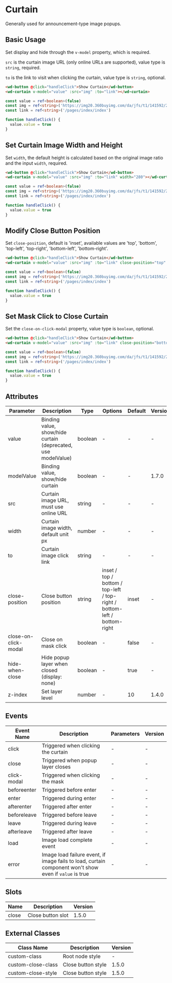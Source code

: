# Curtain

Generally used for announcement-type image popups.

## Basic Usage

Set display and hide through the `v-model` property, which is required.

`src` is the curtain image URL (only online URLs are supported), value type is `string`, required.

`to` is the link to visit when clicking the curtain, value type is `string`, optional.

```html
<wd-button @click="handleClick">Show Curtain</wd-button>
<wd-curtain v-model="value" :src="img" :to="link"></wd-curtain>
```

```typescript
const value = ref<boolean>(false)
const img = ref<string>('https://img20.360buyimg.com/da/jfs/t1/141592/25/8861/261559/5f68d8c1E33ed78ab/698ad655bfcfbaed.png')
const link = ref<string>('/pages/index/index')

function handleClick() {
  value.value = true
}
```

## Set Curtain Image Width and Height

Set `width`, the default height is calculated based on the original image ratio and the input `width`, required.

```html
<wd-button @click="handleClick">Show Curtain</wd-button>
<wd-curtain v-model="value" :src="img" :to="link" width="280"></wd-curtain>
```

```typescript
const value = ref<boolean>(false)
const img = ref<string>('https://img20.360buyimg.com/da/jfs/t1/141592/25/8861/261559/5f68d8c1E33ed78ab/698ad655bfcfbaed.png')
const link = ref<string>('/pages/index/index')

function handleClick() {
  value.value = true
}
```

## Modify Close Button Position

Set `close-position`, default is 'inset', available values are 'top', 'bottom', 'top-left', 'top-right', 'bottom-left', 'bottom-right'.

```html
<wd-button @click="handleClick">Show Curtain</wd-button>
<wd-curtain v-model="value" :src="img" :to="link" close-position="top" width="280"></wd-curtain>
```

```typescript
const value = ref<boolean>(false)
const img = ref<string>('https://img20.360buyimg.com/da/jfs/t1/141592/25/8861/261559/5f68d8c1E33ed78ab/698ad655bfcfbaed.png')
const link = ref<string>('/pages/index/index')

function handleClick() {
  value.value = true
}
```

## Set Mask Click to Close Curtain

Set the `close-on-click-modal` property, value type is `boolean`, optional.

```html
<wd-button @click="handleClick">Show Curtain</wd-button>
<wd-curtain v-model="value" :src="img" :to="link" close-position="bottom-right" width="280" close-on-click-modal></wd-curtain>
```

```typescript
const value = ref<boolean>(false)
const img = ref<string>('https://img20.360buyimg.com/da/jfs/t1/141592/25/8861/261559/5f68d8c1E33ed78ab/698ad655bfcfbaed.png')
const link = ref<string>('/pages/index/index')

function handleClick() {
  value.value = true
}
```

## Attributes

| Parameter           | Description                                                  | Type    | Options                                                                   | Default | Version |
|---------------------|--------------------------------------------------------------|---------|---------------------------------------------------------------------------|---------|----------|
| value               | Binding value, show/hide curtain (deprecated, use modelValue)| boolean | -                                                                         | -       | -        |
| modelValue          | Binding value, show/hide curtain                             | boolean | -                                                                         | -       | 1.7.0    |
| src                 | Curtain image URL, must use online URL                       | string  | -                                                                         | -       | -        |
| width               | Curtain image width, default unit px                         | number  | -                                                                         | -       | -        |
| to                  | Curtain image click link                                     | string  | -                                                                         | -       | -        |
| close-position      | Close button position                                        | string  | inset / top / bottom / top-left / top-right / bottom-left / bottom-right | inset   | -        |
| close-on-click-modal| Close on mask click                                         | boolean | -                                                                         | false   | -        |
| hide-when-close     | Hide popup layer when closed (display: none)                 | boolean | -                                                                         | true    | -        |
| z-index             | Set layer level                                              | number  | -                                                                         | 10      | 1.4.0    |

## Events

| Event Name   | Description                                                                                | Parameters | Version |
|--------------|--------------------------------------------------------------------------------------------|------------|----------|
| click        | Triggered when clicking the curtain                                                        | -          | -        |
| close        | Triggered when popup layer closes                                                          | -          | -        |
| click-modal  | Triggered when clicking the mask                                                           | -          | -        |
| beforeenter  | Triggered before enter                                                                     | -          | -        |
| enter        | Triggered during enter                                                                     | -          | -        |
| afterenter   | Triggered after enter                                                                      | -          | -        |
| beforeleave  | Triggered before leave                                                                     | -          | -        |
| leave        | Triggered during leave                                                                     | -          | -        |
| afterleave   | Triggered after leave                                                                      | -          | -        |
| load         | Image load complete event                                                                  | -          | -        |
| error        | Image load failure event, if image fails to load, curtain component won't show even if `value` is true | -          | -        |

## Slots

| Name  | Description         | Version |
|-------|---------------------|----------|
| close | Close button slot   | 1.5.0    |

## External Classes

| Class Name         | Description           | Version |
|-------------------|-----------------------|----------|
| custom-class      | Root node style       | -        |
| custom-close-class| Close button style    | 1.5.0    |
| custom-close-style| Close button style    | 1.5.0    |